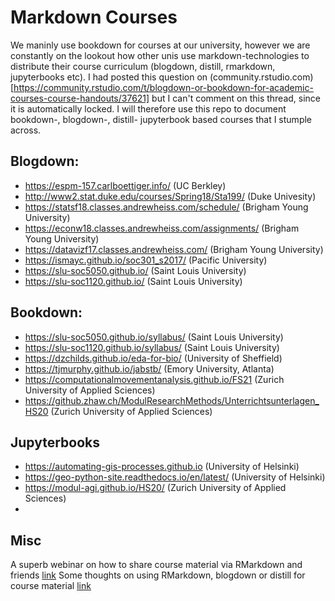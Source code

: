 # Markdown Courses

We maninly use bookdown for courses at our university, however we are constantly on the lookout how other unis use markdown-technologies to distribute their course curriculum (blogdown, distill, rmarkdown, jupyterbooks etc). I had posted this question on (community.rstudio.com)[https://community.rstudio.com/t/blogdown-or-bookdown-for-academic-courses-course-handouts/37621] but I can't comment on this thread, since it is automatically locked. I will therefore use this repo to document bookdown-, blogdown-, distill- jupyterbook based courses that I stumple across. 

## Blogdown:

- https://espm-157.carlboettiger.info/ (UC Berkley)
- http://www2.stat.duke.edu/courses/Spring18/Sta199/ (Duke Univesity)
- https://statsf18.classes.andrewheiss.com/schedule/ (Brigham Young University)
- https://econw18.classes.andrewheiss.com/assignments/ (Brigham Young University)
- https://datavizf17.classes.andrewheiss.com/ (Brigham Young University)
- https://ismayc.github.io/soc301_s2017/ (Pacific University)
- https://slu-soc5050.github.io/ (Saint Louis University)
- https://slu-soc1120.github.io/ (Saint Louis University)

## Bookdown:

- https://slu-soc5050.github.io/syllabus/ (Saint Louis University)
- https://slu-soc1120.github.io/syllabus/ (Saint Louis University)
- https://dzchilds.github.io/eda-for-bio/ (University of Sheffield)
- https://tjmurphy.github.io/jabstb/ (Emory University, Atlanta)
- https://computationalmovementanalysis.github.io/FS21 (Zurich University of Applied Sciences)
- https://github.zhaw.ch/ModulResearchMethods/Unterrichtsunterlagen_HS20 (Zurich University of Applied Sciences)


## Jupyterbooks

- https://automating-gis-processes.github.io (University of Helsinki)
- https://geo-python-site.readthedocs.io/en/latest/ (University of Helsinki)
- https://modul-agi.github.io/HS20/ (Zurich University of Applied Sciences) 
- 


## Misc

A superb webinar on how to share course material via RMarkdown and friends [link](https://rstudio.com/resources/webinars/sharing-on-short-notice-how-to-get-your-materials-online-with-r-markdown/)
Some thoughts on using RMarkdown, blogdown or distill for course material [link](https://education.rstudio.com/blog/2021/02/distill-it-down/)
